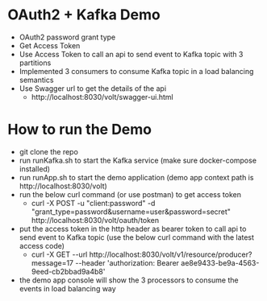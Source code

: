 # OAuth2 + Kafka Demo
* OAuth2 password grant type
* Get Access Token
* Use Access Token to call an api to send event to Kafka topic with 3 partitions
* Implemented 3 consumers to consume Kafka topic in a load balancing semantics
* Use Swagger url to get the details of the api
    * http://localhost:8030/volt/swagger-ui.html

# How to run the Demo
* git clone the repo
* run runKafka.sh to start the Kafka service (make sure docker-compose installed)
* run runApp.sh to start the demo application (demo app context path is http://localhost:8030/volt)
* run the below curl command (or use postman) to get access token
    * curl -X POST -u "client:password" -d "grant_type=password&username=user&password=secret" http://localhost:8030/volt/oauth/token
* put the access token in the http header as bearer token to call api to send event to Kafka topic (use the below curl command with the latest access code)
    * curl -X GET --url http://localhost:8030/volt/v1/resource/producer?message=17 --header 'authorization: Bearer ae8e9433-be9a-4563-9eed-cb2bbad9a4b8'
* the demo app console will show the 3 processors to consume the events in load balancing way
